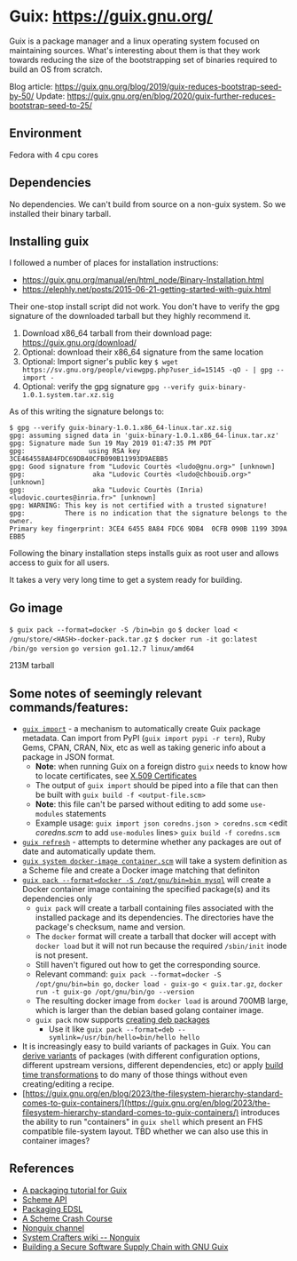 # Guix: https://guix.gnu.org/

Guix is a package manager and a linux operating system focused on maintaining sources. What's interesting about them is that they work towards reducing the size of the bootstrapping set of binaries required to build an OS from scratch.

Blog article: https://guix.gnu.org/blog/2019/guix-reduces-bootstrap-seed-by-50/
Update: https://guix.gnu.org/en/blog/2020/guix-further-reduces-bootstrap-seed-to-25/

## Environment
Fedora with 4 cpu cores

## Dependencies
No dependencies. We can't build from source on a non-guix system. So we installed their binary tarball.

## Installing guix
I followed a number of places for installation instructions:

- https://guix.gnu.org/manual/en/html_node/Binary-Installation.html
- https://elephly.net/posts/2015-06-21-getting-started-with-guix.html

Their one-stop install script did not work. You don't have to verify the gpg signature of the downloaded tarball but they highly recommend it.

1. Download x86_64 tarball from their download page: https://guix.gnu.org/download/
2. Optional: download their x86_64 signature from the same location
3. Optional: Import signer's public key `$ wget https://sv.gnu.org/people/viewgpg.php?user_id=15145 -qO - | gpg --import -`
4. Optional: verify the gpg signature `gpg --verify guix-binary-1.0.1.system.tar.xz.sig`

As of this writing the signature belongs to:
```
$ gpg --verify guix-binary-1.0.1.x86_64-linux.tar.xz.sig
gpg: assuming signed data in 'guix-binary-1.0.1.x86_64-linux.tar.xz'
gpg: Signature made Sun 19 May 2019 01:47:35 PM PDT
gpg:                using RSA key 3CE464558A84FDC69DB40CFB090B11993D9AEBB5
gpg: Good signature from "Ludovic Courtès <ludo@gnu.org>" [unknown]
gpg:                 aka "Ludovic Courtès <ludo@chbouib.org>" [unknown]
gpg:                 aka "Ludovic Courtès (Inria) <ludovic.courtes@inria.fr>" [unknown]
gpg: WARNING: This key is not certified with a trusted signature!
gpg:          There is no indication that the signature belongs to the owner.
Primary key fingerprint: 3CE4 6455 8A84 FDC6 9DB4  0CFB 090B 1199 3D9A EBB5
```
Following the binary installation steps installs guix as root user and allows access to guix for all users.

It takes a very very long time to get a system ready for building.


## Go image

`$ guix pack --format=docker -S /bin=bin go`
`$ docker load < /gnu/store/<HASH>-docker-pack.tar.gz`
`$ docker run -it go:latest /bin/go version`
`go version go1.12.7 linux/amd64`

213M tarball


## Some notes of seemingly relevant commands/features:

* [`guix import`](https://guix.gnu.org/manual/en/html_node/Invoking-guix-import.html) - a mechanism to automatically create Guix package metadata. Can import from PyPI (`guix import pypi -r tern`), Ruby Gems, CPAN, CRAN, Nix, etc as well as taking generic info about a package in JSON format.
    * __Note__: when running Guix on a foreign distro `guix` needs to know how
      to locate certificates, see [X.509 Certificates](https://guix.gnu.org/manual/en/html_node/X_002e509-Certificates.html#X_002e509-Certificates)
    * The output of `guix import` should be piped into a file that can then be
      built with `guix build -f <output-file.scm>`
    * __Note__: this file can't be parsed without editing to add some
      `use-modules` statements
    * Example usage:
      `guix import json coredns.json > coredns.scm`
      <edit _coredns.scm_ to add `use-modules` lines>
      `guix build -f coredns.scm`
* [`guix refresh`](https://guix.gnu.org/manual/en/html_node/Invoking-guix-refresh.html) - attempts to determine whether any packages are out of date and automatically update them.
* [`guix system docker-image container.scm`](https://guix.gnu.org/manual/en/html_node/Invoking-guix-system.html) will take a system definition as a Scheme file and create a Docker image matching that definiton
* [`guix pack --format=docker -S /opt/gnu/bin=bin mysql`](https://guix.gnu.org/manual/en/html_node/Invoking-guix-pack.html) will create a Docker container image containing the specified package(s) and its dependencies only
    * `guix pack` will create a tarball containing files associated with the installed package and its dependencies. The directories have the package's checksum, name and version.
    * The `docker` format will create a tarball that docker will accept with `docker load` but it will not run because the required `/sbin/init` inode is not present.
    * Still haven't figured out how to get the corresponding source.
    * Relevant command: `guix pack --format=docker -S /opt/gnu/bin=bin go`, `docker load - guix-go < guix.tar.gz`, `docker run -t guix-go /opt/gnu/bin/go --version`
    * The resulting docker image from `docker load` is around 700MB large, which is larger than the debian based golang container image.
	* `guix pack` now supports [creating deb packages](https://git.savannah.gnu.org/cgit/guix.git/commit/?id=82daab42811a2e3c7684ebdf12af75ff0fa67b99)
	    * Use it like `guix pack --format=deb --symlink=/usr/bin/hello=bin/hello hello`
* It is increasingly easy to build variants of packages in Guix. You can [derive
   variants](http://guix.gnu.org/manual/en/html_node/Defining-Package-Variants.html)
  of packages (with different configuration options, different upstream
  versions, different dependencies, etc) or apply
  [build time transformations](http://guix.gnu.org/manual/en/html_node/Package-Transformation-Options.html)
  to do many of those things without even creating/editing a recipe.
* [https://guix.gnu.org/en/blog/2023/the-filesystem-hierarchy-standard-comes-to-guix-containers/](https://guix.gnu.org/en/blog/2023/the-filesystem-hierarchy-standard-comes-to-guix-containers/)
  introduces the ability to run "containers" in `guix shell` which present an
  FHS compatible file-system layout. TBD whether we can also use this in
  container images?

## References

- [A packaging tutorial for Guix](https://guix.gnu.org/blog/2018/a-packaging-tutorial-for-guix/)
- [Scheme API](https://guix.gnu.org/en/manual/en/html_node/Programming-Interface.html)
- [Packaging EDSL](https://guix.gnu.org/manual/en/html_node/Defining-Packages.html)
- [A Scheme Crash Course](https://guix.gnu.org/cookbook/en/html_node/A-Scheme-Crash-Course.html)
- [Nonguix channel](https://gitlab.com/nonguix/nonguix)
- [System Crafters wiki -- Nonguix](https://wiki.systemcrafters.cc/guix/nonguix-installation-guide)
- [Building a Secure Software Supply Chain with GNU Guix](https://programming-journal.org/2023/7/1/)
